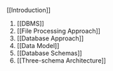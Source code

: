 [[Introduction]]

1. [[DBMS]]
2. [[File Processing Approach]]
3. [[Database Approach]]
4. [[Data Model]]
5. [[Database Schemas]]
6. [[Three-schema Architecture]]


